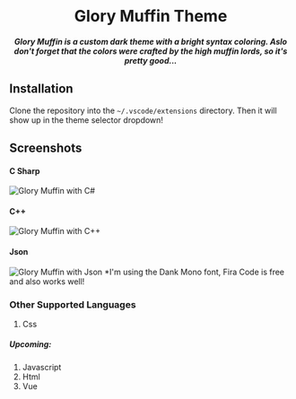 <br>
<h1 align="center">Glory Muffin Theme</h1>
<h5 align="center">Glory Muffin is a custom dark theme with a bright syntax coloring. Aslo don't forget that the colors were crafted by the high muffin lords, so it's pretty good...</h5>

## Installation
Clone the repository into the `~/.vscode/extensions` directory. Then it will show up in the theme selector dropdown!

## Screenshots
#### C Sharp
<img src="/screenshots/Csharp.png" alt="Glory Muffin with C#" />

#### C++
<img src="/screenshots/cplusplus.png" alt="Glory Muffin with C++" />

#### Json
<img src="/screenshots/jsonIm.png" alt="Glory Muffin with Json" />
*I'm using the Dank Mono font, Fira Code is free and also works well!

### Other Supported Languages
1. Css

##### Upcoming:
1. Javascript
2. Html
3. Vue
